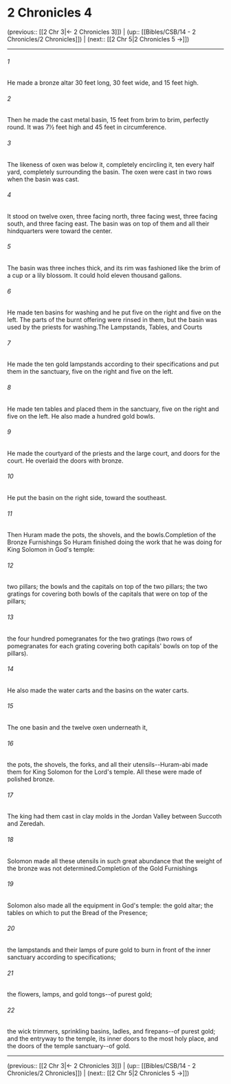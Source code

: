 # 2 Chronicles 4

(previous:: [[2 Chr 3|← 2 Chronicles 3]]) | (up:: [[Bibles/CSB/14 - 2 Chronicles/2 Chronicles]]) | (next:: [[2 Chr 5|2 Chronicles 5 →]])

***


###### 1 
He made a bronze altar 30 feet long, 30 feet wide, and 15 feet high. 

###### 2 
Then he made the cast metal basin, 15 feet from brim to brim, perfectly round. It was 7½ feet high and 45 feet in circumference. 

###### 3 
The likeness of oxen was below it, completely encircling it, ten every half yard, completely surrounding the basin. The oxen were cast in two rows when the basin was cast. 

###### 4 
It stood on twelve oxen, three facing north, three facing west, three facing south, and three facing east. The basin was on top of them and all their hindquarters were toward the center. 

###### 5 
The basin was three inches thick, and its rim was fashioned like the brim of a cup or a lily blossom. It could hold eleven thousand gallons. 

###### 6 
He made ten basins for washing and he put five on the right and five on the left. The parts of the burnt offering were rinsed in them, but the basin was used by the priests for washing.The Lampstands, Tables, and Courts 

###### 7 
He made the ten gold lampstands according to their specifications and put them in the sanctuary, five on the right and five on the left. 

###### 8 
He made ten tables and placed them in the sanctuary, five on the right and five on the left. He also made a hundred gold bowls. 

###### 9 
He made the courtyard of the priests and the large court, and doors for the court. He overlaid the doors with bronze. 

###### 10 
He put the basin on the right side, toward the southeast. 

###### 11 
Then Huram made the pots, the shovels, and the bowls.Completion of the Bronze Furnishings So Huram finished doing the work that he was doing for King Solomon in God's temple: 

###### 12 
two pillars; the bowls and the capitals on top of the two pillars; the two gratings for covering both bowls of the capitals that were on top of the pillars; 

###### 13 
the four hundred pomegranates for the two gratings (two rows of pomegranates for each grating covering both capitals' bowls on top of the pillars). 

###### 14 
He also made the water carts and the basins on the water carts. 

###### 15 
The one basin and the twelve oxen underneath it, 

###### 16 
the pots, the shovels, the forks, and all their utensils--Huram-abi made them for King Solomon for the Lord's temple. All these were made of polished bronze. 

###### 17 
The king had them cast in clay molds in the Jordan Valley between Succoth and Zeredah. 

###### 18 
Solomon made all these utensils in such great abundance that the weight of the bronze was not determined.Completion of the Gold Furnishings 

###### 19 
Solomon also made all the equipment in God's temple: the gold altar; the tables on which to put the Bread of the Presence; 

###### 20 
the lampstands and their lamps of pure gold to burn in front of the inner sanctuary according to specifications; 

###### 21 
the flowers, lamps, and gold tongs--of purest gold; 

###### 22 
the wick trimmers, sprinkling basins, ladles, and firepans--of purest gold; and the entryway to the temple, its inner doors to the most holy place, and the doors of the temple sanctuary--of gold.

***

(previous:: [[2 Chr 3|← 2 Chronicles 3]]) | (up:: [[Bibles/CSB/14 - 2 Chronicles/2 Chronicles]]) | (next:: [[2 Chr 5|2 Chronicles 5 →]])
